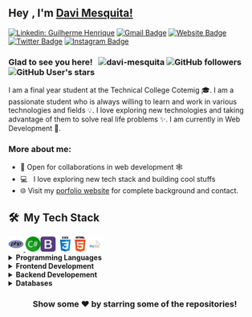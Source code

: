 ## Hey <img src="https://raw.githubusercontent.com/ABSphreak/ABSphreak/master/gifs/Hi.gif" width="1rem" height="10%">, I'm [Davi Mesquita!](http://whoiamdavi.atwebpages.com/)


[![Linkedin: Guilherme Henrique](https://img.shields.io/badge/-LinkedIn-blue)](https://www.linkedin.com/in/davi-mesquita-66905120a/) [![Gmail Badge](https://img.shields.io/badge/Gmail-red?style=flat-square&logo=Gmail&logoColor=white&link=mailto:davimesquita9@gmail.com)](mailto:davimesquita9@gmail.com) [![Website Badge](https://img.shields.io/badge/-Website-47CCCC?style=flat&logo=Google-Chrome&logoColor=white&link=http://whoiamdavi.atwebpages.com/)](http://whoiamdavi.atwebpages.com/) [![Twitter Badge](https://img.shields.io/badge/-Twitter-1ca0f1?style=flat&labelColor=1ca0f1&logo=twitter&logoColor=white&link=https://twitter.com/manumanoj0010)](https://twitter.com/davi_srfcbks) [![Instagram Badge](https://img.shields.io/badge/-Instagram-E4405F?style=flat&logo=instagram&logoColor=white&link=https://instagram.com/davi_srfcbks)](https://instagram.com/davi_srfcbks)

### Glad to see you here! &nbsp; <img src="https://komarev.com/ghpvc/?username=davi-mesquita&label=Profile%20views&color=0e75b6&style=flat" alt="davi-mesquita" /> ![GitHub followers](https://img.shields.io/github/followers/davi-mesquita) ![GitHub User's stars](https://img.shields.io/github/stars/davi-mesquita)

I am a final year student at the Technical College Cotemig 🎓. I am a passionate student who is always willing to learn and work in various technologies and fields 💡. I love exploring new technologies and taking advantage of them to solve real life problems ✨. I am currently in Web Development 👀.

### More about me:

- 🤝 Open for collaborations in web development 🕸️
- 💻 &nbsp; I love exploring new tech stack and building cool stuffs
- 🌐 Visit my [porfolio website](http://whoiamdavi.atwebpages.com/) for complete background and contact.

<h2> 🛠 &nbsp;My Tech Stack</h2>
<a href="https://www.php.net">
<img width="30" height="30" src="https://raw.githubusercontent.com/github/explore/80688e429a7d4ef2fca1e82350fe8e3517d3494d/topics/php/php.png"> </a><a href="https://www.w3schools.com/cs/">
<img width="30" height="30"src="https://raw.githubusercontent.com/github/explore/80688e429a7d4ef2fca1e82350fe8e3517d3494d/topics/csharp/csharp.png"></a><a href="https://getbootstrap.com"><img width="30" height="30" margin="2px" src="https://raw.githubusercontent.com/github/explore/80688e429a7d4ef2fca1e82350fe8e3517d3494d/topics/bootstrap/bootstrap.png"></a> <a href="https://www.w3schools.com/css/"><img width="30" height="30" margin="2px" src="https://raw.githubusercontent.com/github/explore/80688e429a7d4ef2fca1e82350fe8e3517d3494d/topics/css/css.png"></a><a href="https://www.w3.org/html/"><img width="30" height="30" margin="2px" src="https://raw.githubusercontent.com/github/explore/80688e429a7d4ef2fca1e82350fe8e3517d3494d/topics/html/html.png"></a><a href="https://www.mysql.com/"><img width="30" height="30" src="https://raw.githubusercontent.com/github/explore/80688e429a7d4ef2fca1e82350fe8e3517d3494d/topics/mysql/mysql.png"></a>                                     


<details>	
  <summary><b>Programming Languages</b></summary>
<a href="https://www.php.net"><img width="30" height="30" margin="2px" src="https://raw.githubusercontent.com/github/explore/80688e429a7d4ef2fca1e82350fe8e3517d3494d/topics/php/php.png"> </a> <a href="https://www.w3schools.com/cs/"> 
<img width="30" height="30" margin="2px" src="https://raw.githubusercontent.com/github/explore/80688e429a7d4ef2fca1e82350fe8e3517d3494d/topics/csharp/csharp.png">
</a><a href="https://getbootstrap.com"><img width="30" height="30" margin="2px" src="https://raw.githubusercontent.com/github/explore/80688e429a7d4ef2fca1e82350fe8e3517d3494d/topics/bootstrap/bootstrap.png"> </a><a href="https://www.w3schools.com/css/"><img width="30" height="30" margin="2px" src="https://raw.githubusercontent.com/github/explore/80688e429a7d4ef2fca1e82350fe8e3517d3494d/topics/css/css.png"></a><a href="https://www.w3.org/html/"><img width="30" height="30" margin="2px" src="https://raw.githubusercontent.com/github/explore/80688e429a7d4ef2fca1e82350fe8e3517d3494d/topics/html/html.png"></a><a href="https://www.mysql.com/"><img width="30" height="30" margin="2px" src="https://raw.githubusercontent.com/github/explore/80688e429a7d4ef2fca1e82350fe8e3517d3494d/topics/mysql/mysql.png"></a>
</details>

<details>	
  <summary><b>Frontend Development</b></summary>
<a href="https://www.w3schools.com/css/"><img width="30" height="30" margin="2px" src="https://raw.githubusercontent.com/github/explore/80688e429a7d4ef2fca1e82350fe8e3517d3494d/topics/css/css.png"></a><a href="https://getbootstrap.com"><img width="30" height="30" margin="2px" src="https://raw.githubusercontent.com/github/explore/80688e429a7d4ef2fca1e82350fe8e3517d3494d/topics/bootstrap/bootstrap.png"></a><a href="https://www.w3.org/html/"><img width="30" height="30" margin="2px" src="https://raw.githubusercontent.com/github/explore/80688e429a7d4ef2fca1e82350fe8e3517d3494d/topics/html/html.png"></a>

</details>

<details>	
  <summary><b>Backend Developement</b></summary>
  <a href="https://www.php.net"><img width="30" height="30" margin="2px" src="https://raw.githubusercontent.com/github/explore/80688e429a7d4ef2fca1e82350fe8e3517d3494d/topics/php/php.png"></a>
 
<a href="https://www.w3schools.com/cs/"> 
<img width="30" height="30" margin="2px" src="https://raw.githubusercontent.com/github/explore/80688e429a7d4ef2fca1e82350fe8e3517d3494d/topics/csharp/csharp.png"></a>
</details>

<details>	
  <summary><b>Databases</b></summary>
 <a href="https://www.mysql.com/"><img width="30" height="30" margin="2px" src="https://raw.githubusercontent.com/github/explore/80688e429a7d4ef2fca1e82350fe8e3517d3494d/topics/mysql/mysql.png"></a>
</details>



<div align="center">

### Show some ❤️ by starring some of the repositories!

</div>


